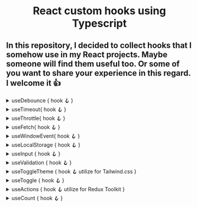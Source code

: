
<h1 align='center'> React custom hooks using Typescript</h1>

## In this repository, I decided to collect hooks that I somehow use in my React projects. Maybe someone will find them useful too. Or some of you want to share your experience in this regard. I welcome it 👍

<details>
<summary>useDebounce { hook 🪝  }</summary>

```typescript
import { useEffect } from 'react';
import { useTimeout } from "./timeout";

export function useDebounce<T>(
 callback:Function,
 delay: number,
 dependencies: T[]
):void {

 // the useTimeout hook is described below...
 const { resetTimeout, clearTimeout } = useTimeout(callback, delay)
 
 useEffect(resetTimeout, [...dependencies, resetTimeout])
 
 useEffect(clearTimeout, [])
}
```
</details>

<details>
<summary>useTimeout{ hook 🪝 }</summary>

```typescript
import { useCallback, useEffect, useRef } from 'react'

interface IUseTimeout {
 clearTimeout: () => void
 resetTimeout: () => void
}

export function useTimeout<S>(callback: Function, delay: number): IUseTimeout {
 const callbackRef = useRef(callback)
 const timeoutId = useRef<number | null>(null)

 useEffect(() => {
  callbackRef.current = callback
 }, [callback])

 const startTimeout = useCallback(() => {
  timeoutId.current = setTimeout(() => callbackRef.current(), delay)
 }, [delay])

 const clearTimeout = useCallback(() => {
  if (timeoutId.current) {
  clearInterval(timeoutId.current)
  }
 }, [])

 const resetTimeout = useCallback(() => {
  clearTimeout()
  startTimeout()
 }, [startTimeout, clearTimeout])

 useEffect(() => {
  startTimeout()
  return clearTimeout
 }, [delay, clearTimeout, startTimeout])

 return {
  clearTimeout,
  resetTimeout
 }
}
```
</details>
	
<details>
<summary>useThrottle{ hook 🪝 }</summary>

```typescript
import { useState, useRef, useEffect } from 'react'

export function useThrottle<T>(value: T, interval = 250):T {
 const [throttleValue, setThrottleValue] = useState(value)
 const lastExecuted = useRef(Date.now())

 useEffect(() => {
  if (Date.now() >= lastExecuted.current + interval) {
   lastExecuted.current = Date.now()
   setThrottleValue(value)
  } else {
    const id = setTimeout(() => {
     lastExecuted.current = Date.now()
     setThrottleValue(value)
    }, interval)
    return () => clearInterval(id)
   }
  }, [value, interval])

  return throttleValue
}
```
</details>
	
<details>
<summary>useFetch{ hook 🪝 }</summary>

```typescript
import { useCallback, useEffect, useState } from 'react'
import axios, { AxiosError } from 'axios'

interface IFetch<T> {
 data: T[]
 isLoading: boolean
 error: AxiosError | null
 refetch: (options: {}) => Promise<void>
}

export function useFetch<T>(url: string, options = {}): IFetch<T> {
const [data, setData] = useState<T[]>([])
const [isLoading, setLoading] = useState(false)
const [error, setError] = useState<AxiosError | null>(null)

useEffect(() => {
 getFetch(options)
 }, [])

const getFetch = useCallback(async (opt = options) => {
 setLoading(true)
  try {
   const { data } = await axios.get<T[]>(url, { ...opt })
   setData(data)
  } catch (error) {
   if (axios.isAxiosError(error)) {
   setError(error)
  }
  } finally {
   setLoading(false)
  }
 }, [])

 return { data, isLoading, error, refetch: getFetch }
}
```
</details>

<details>
<summary>useWindowEvent{ hook 🪝 }</summary>

```typescript
import { useEffect } from "react"

export function useWindowEvent(
 type: string,
 listener: EventListenerOrEventListenerObject,
 options?: boolean | EventListenerOptions | undefined
):void {
 useEffect(() => {
  if (typeof window !== 'undefined') {
   window.addEventListener(type, listener, options)
   return () => window.removeEventListener(type, listener, options)
  }
 }, [type, listener])
}
```
</details>

<details>
<summary>useLocalStorage { hook 🪝 }</summary>

```typescript
import { useEffect, useState } from 'react'

const getValue = <T>(initialValue: T, key: string):T => {
const storage = localStorage.getItem(key)
	
if (storage !== null) {
 return JSON.parse(storage)
  }
 if (initialValue instanceof Function) {
 return initialValue()
  }
 return initialValue
}

export function useLocalStorage<T>(initialValue: T, key: string) {
 const [value, setValue] = useState(() => getValue(initialValue,key))
	
 useEffect(() => {
  localStorage.setItem(key, JSON.stringify(value))
   }, [value])
   
 return { value, setValue }
}
```
</details>

<details>	
<summary>useInput { hook 🪝 }</summary> 

```typescript
import { useCallback, useState } from 'react'

export const useInput = (initialValue: string) => {
 const [value, setValue] = useState(initialValue)
 
 const onChange: ChangeEventHandler<HTMLInputElement> = useCallback(
  ({ target: { value } }) => {
  setValue(value)},[])

 const ref = useCallback((element: HTMLInputElement): void => element?.focus(), [])

 const clear = useCallback(() => setValue(''), [])

 return { clear, value, onChange, ref }
}
```
</details>

<details>
<summary>useValidation { hook 🪝 }</summary>

```typescript
export const useValidation = (value , validations) => {
    
 const [errorEmpty, setErrorEmpty] = useState('');
 const [errorName, setErrorName] = useState('');

 const [isEmpty, setEmpty] = useState(true);
 const [isName, setName] = useState(true);

 const regEX = useMemo(() => /^[a-zA-Z][a-zA-Z0-9-_.]{3,20}$/, []);
    
 useEffect(() => {
  for (const validation in validations) {
   switch (validation) {
   case 'isEmpty':
   if (value.trim().length) {
    setEmpty(false);
   }
   else {
    setEmpty(true);
    setErrorEmpty('The field cannot be empty');
   }
    break;
    case 'isName':     
     if (regEX.test(value)) {
      setName(false);
   } else {
      setName(true);
      setErrorName('Enter the correct name');
   }
    break;
      }
    }
  }, [regEX, validations, value]);

  return{ isEmpty, isName, errorEmpty, errorName };
};
```
</details>
	
<details>
<summary>useToggleTheme { hook 🪝 utilize for Tailwind.css }</summary>

```typescript
import { useLayoutEffect, useState } from 'react';

export const useDarkMode = () => {
 const [theme, setTheme] = useState<string>(localStorage.theme);
 const colorTheme = theme === 'dark' ? 'light' : 'dark';
 
 useLayoutEffect(() => {
   const root = window.document.documentElement;
   root.classList.remove(colorTheme);
   root.classList.add(theme);
   localStorage.setItem('theme', theme);
   }, [colorTheme, theme]);

   return { colorTheme, setTheme };
};
```
</details>

<details>
<summary>useToggle { hook 🪝  }</summary>

```typescript
import { useState, useCallback } from 'react';

export const useToggle = (initialState: boolean) => {
 const [isState, setState] = useState(initialState)

 const toggleValue = useCallback(() => {
  setState((currentState) => !currentState)
 }, [])

 return { isState, toggleValue }
}
```
</details>
	
<details>	
<summary>useActions { hook  🪝 utilize for Redux Toolkit }</summary>

```typescript
import { bindActionCreators } from '@reduxjs/toolkit';
import { actions } from 'redux/actions';

import { useAppDispatch } from './useRedux';

export const useActions = () => {
 const dispatch = useAppDispatch();
 return bindActionCreators(actions, dispatch);
};
```
</details>
	
<details>	
<summary>useCount { hook 🪝  }</summary>

```typescript
import { useState, useCallback, useEffect } from 'react';

export const useCount = (initialValue: number) => {
  const [count, setCount] = useState(initialValue);
  useEffect(() => {
    if (count < 0) {
      setCount(0);
    }
  }, [count]);

  const increment = useCallback(() => {
    setCount((currentValue) => currentValue + 1);
  }, []);

  const decrement = useCallback(() => {
    setCount((currentValue) => currentValue - 1);
  }, []);
    
  return { count, increment, decrement };
};
}
```
</details>



